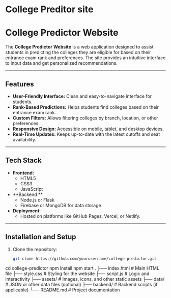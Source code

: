 # College Preditor site
# College Predictor Website

The **College Predictor Website** is a web application designed to assist students in predicting the colleges they are eligible for based on their entrance exam rank and preferences. The site provides an intuitive interface to input data and get personalized recommendations.

---

## Features

- **User-Friendly Interface:** Clean and easy-to-navigate interface for students.
- **Rank-Based Predictions:** Helps students find colleges based on their entrance exam rank.
- **Custom Filters:** Allows filtering colleges by branch, location, or other preferences.
- **Responsive Design:** Accessible on mobile, tablet, and desktop devices.
- **Real-Time Updates:** Keeps up-to-date with the latest cutoffs and seat availability.

---

## Tech Stack

- **Frontend:**
  - HTML5
  - CSS3
  - JavaScript
- **Backend **
  - Node.js or Flask
  - Firebase or MongoDB for data storage
- **Deployment:**
  - Hosted on platforms like GitHub Pages, Vercel, or Netlify.

---

## Installation and Setup

1. Clone the repository:
   ```bash
   git clone https://github.com/yourusername/college-predictor.git
cd college-predictor
npm install
npm start
.
├── index.html          # Main HTML file
├── style.css           # Styling for the website
├── script.js           # Logic and interactivity
├── assets/             # Images, icons, and other static assets
├── data/               # JSON or other data files (optional)
├── backend/            # Backend scripts (if applicable)
└── README.md           # Project documentation

